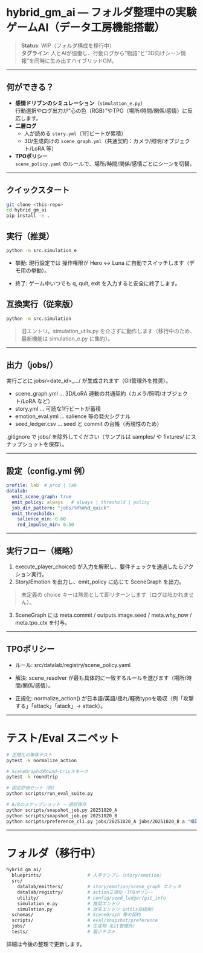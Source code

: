 # hybrid_gm_ai — フォルダ整理中の実験ゲームAI（データ工房機能搭載）

> **Status**: WIP（フォルダ構成を移行中）  
> **タグライン**: 人とAIが協働し、行動ログから“物語”と“3D向けシーン情報”を同時に生み出すハイブリッドGM。

---

## 何ができる？
- **感情ドリブンのシミュレーション**（`simulation_e.py`）  
  行動選択やログ出力が“心の色（RGB）”やTPO（場所/時間/関係/感情）に反応します。
- **二層ログ**
  - 人が読める `story.yml`（1行ビートが累積）
  - 3D/生成向けの `scene_graph.yml`（共通契約：カメラ/照明/オブジェクト/LoRA 等）
- **TPOポリシー**  
  `scene_policy.yaml` のルールで、場所/時間/関係/感情ごとにシーンを切替。

---

## クイックスタート
```bash
git clone <this-repo>
cd hybrid_gm_ai
pip install -e .
```
## 実行（推奨）
```bash
python -m src.simulation_e
```
* 挙動: 現行設定では 操作権限が Hero ↔ Luna に自動でスイッチします（デモ用の挙動）。

* 終了: ゲーム中いつでも q, quit, exit を入力すると安全に終了します。

## 互換実行（従来版）
```bash
python -m src.simulation
```
>旧エントリ。simulation_utils.py を介さずに動作します（移行中のため、最新機能は simulation_e.py に集約）。

---
## 出力（jobs/）
実行ごとに jobs/<date_id>_.../ が生成されます（Git管理外を推奨）。

* scene_graph.yml … 3D/LoRA 連動の共通契約（カメラ/照明/オブジェクト/LoRA など）
* story.yml … 可読な1行ビートが蓄積
* emotion_eval.yml … salience 等の発火シグナル
* seed_ledger.csv … seed と commit の台帳（再現性のため）

.gitignore で jobs/ を除外してください（サンプルは samples/ や fixtures/ にスナップショットを保存）。

---
## 設定（config.yml 例）

```yaml
profile: lab  # prod | lab
datalab:
  emit_scene_graph: true
  emit_policy: always   # always | threshold | policy
  job_dir_pattern: "jobs/%Y%m%d_quick"
  emit_thresholds:
    salience_min: 0.60
    red_impulse_min: 0.50
```
---
## 実行フロー（概略）

1. execute_player_choice() が入力を解釈し、要件チェックを通過したらアクション実行。
1. Story/Emotion を出力し、emit_policy に応じて SceneGraph を出力。
> 未定義の choice キーは無効として即リターンします（ログは吐かれません）。
3. SceneGraph には meta.commit / outputs.image.seed / meta.why_now / meta.tpo_ctx を付与。



---
## TPOポリシー
* ルール: src/datalab/registry/scene_policy.yaml

* 解決: scene_resolver が最も具体的に一致するルールを選びます（場所/時間/関係/感情）。

* 正規化: normalize_action() が日本語/英語/揺れ/軽微typoを吸収（例「攻撃する」「attack」「atack」→ attack）。
---
# テスト/Eval スニペット
```bash
# 正規化の単体テスト
pytest -k normalize_action

# SceneGraphのRound-tripスモーク
pytest -k roundtrip

# 固定評価セット（例）
python scripts/run_eval_suite.py

# A/Bのスナップショット → 選好保存
python scripts/snapshot_job.py 20251020_A
python scripts/snapshot_job.py 20251020_B
python scripts/preference_cli.py jobs/20251020_A jobs/20251020_B a "構図Aの方が良い"
```
---
# フォルダ（移行中）
```bash
hybrid_gm_ai/
  blueprints/                 # 人手テンプレ（story/emotion）
  src/
    datalab/emitters/         # story/emotion/scene_graph エミッタ
    datalab/registry/         # action正規化・TPOポリシー
    utility/                  # config/seed_ledger/git_info
    simulation_e.py           # 推奨エントリ
    simulation.py             # 従来エントリ（utils非経由）
  schemas/                    # SceneGraph 等の契約
  scripts/                    # eval/snapshot/preference
  jobs/                       # 生成物（Git管理外）
  tests/                      # 最小テスト
```
詳細は今後の整理で更新します。
